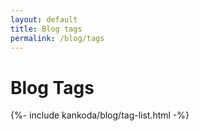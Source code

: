 ```yaml
---
layout: default
title: Blog tags
permalink: /blog/tags
---
```


<h1>Blog Tags</h1>

<div class="blog">
    {%- include kankoda/blog/tag-list.html -%}
</div>
